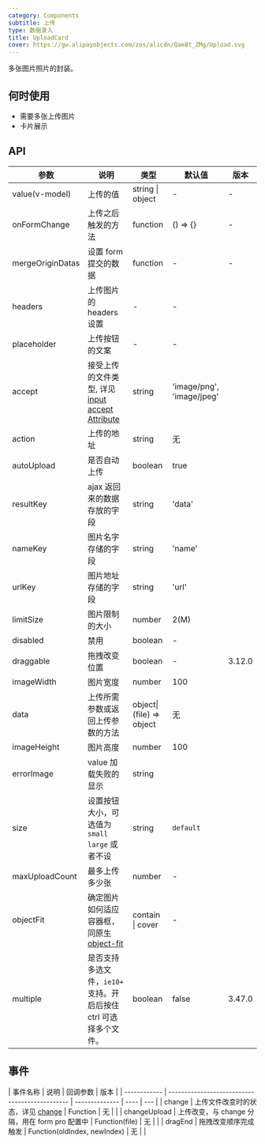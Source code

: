 ```yaml
---
category: Components
subtitle: 上传
type: 数据录入
title: UploadCard
cover: https://gw.alipayobjects.com/zos/alicdn/QaeBt_ZMg/Upload.svg
---
```


多张图片照片的封装。

## 何时使用

- 需要多张上传图片
- 卡片展示

## API

| 参数 | 说明 | 类型 | 默认值 | 版本 |
| --- | --- | --- | --- | --- |
| value(v-model) | 上传的值 | string \| object | - | - |
| onFormChange | 上传之后触发的方法 | function | () => {} | - |
| mergeOriginDatas | 设置 form 提交的数据 | function | - | - |
| headers | 上传图片的 headers 设置 | - | - |  |
| placeholder | 上传按钮的文案 | - | - |  |
| accept | 接受上传的文件类型, 详见 [input accept Attribute](https://developer.mozilla.org/en-US/docs/Web/HTML/Element/input/file#accept) | string | 'image/png', 'image/jpeg' |  |
| action | 上传的地址 | string | 无 |  |
| autoUpload | 是否自动上传 | boolean | true |  |
| resultKey | ajax 返回来的数据存放的字段 | string | 'data' |  |
| nameKey | 图片名字存储的字段 | string | 'name' |  |
| urlKey | 图片地址存储的字段 | string | 'url' |  |
| limitSize | 图片限制的大小 | number | 2(M) |  |
| disabled | 禁用 | boolean | - |  |
| draggable | 拖拽改变位置 | boolean | - | 3.12.0 |
| imageWidth | 图片宽度 | number | 100 |  |
| data | 上传所需参数或返回上传参数的方法 | object\|(file) => object | 无 |  | 4.23.0 |
| imageHeight | 图片高度 | number | 100 |  |
| errorImage | value 加载失败的显示 | string |  |  |
| size | 设置按钮大小，可选值为 `small` `large` 或者不设 | string | `default` |  |
| maxUploadCount | 最多上传多少张 | number | - |  |
| objectFit | 确定图片如何适应容器框，同原生 [object-fit](https://developer.mozilla.org/en-US/docs/Web/CSS/object-fit) | contain \| cover | - |  |
| multiple | 是否支持多选文件，`ie10+` 支持。开启后按住 ctrl 可选择多个文件。 | boolean | false | 3.47.0 |

## 事件

| 事件名称     | 说明                                           | 回调参数       | 版本 |
| ------------ | ---------------------------------------------- | -------------- | ---- | --- |
| change       | 上传文件改变时的状态，详见 [change](#change)   | Function       | 无   |     |
| changeUpload | 上传改变，与 change 分隔，用在 form pro 配置中 | Function(file) | 无   |     |
| dragEnd | 拖拽改变顺序完成触发 | Function(oldIndex, newIndex) | 无   |     |
